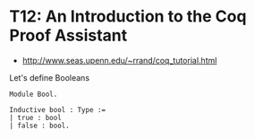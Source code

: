 # T12: An Introduction to the Coq Proof Assistant

- http://www.seas.upenn.edu/~rrand/coq_tutorial.html

Let's define Booleans

```
Module Bool.

Inductive bool : Type :=
| true : bool
| false : bool.
```
